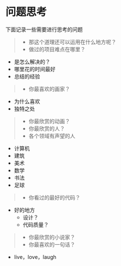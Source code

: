 # 问题思考

下面记录一些需要进行思考的问题

>* 那这个道理还可以运用在什么地方呢？
>* 做过的项目难点在哪里？
  - 是怎么解决的？
  - 哪里花的时间最好
  - 总结的经验
>* 你最喜欢的画家？
  - 为什么喜欢
  - 独特之处
>* 你最欣赏的动画？
>* 你最欣赏的人？
>* 各个领域有声望的人
  - 计算机
  - 建筑
  - 美术
  - 数学
  - 书法
  - 足球
>* 你看过的最好的代码？
  - 好的地方
    - 设计？
    - 代码质量？
>* 你最欣赏的小说家？
>* 你最喜欢的一句话？
  * live，love，laugh

